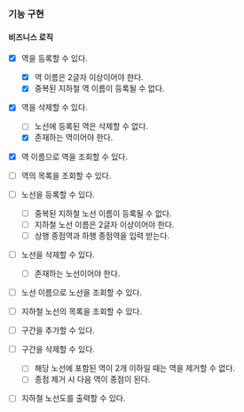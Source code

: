 ### 기능 구현

#### 비즈니스 로직

* [x] 역을 등록할 수 있다.
  * [x] 역 이름은 2글자 이상이어야 한다.
  * [x] 중복된 지하철 역 이름이 등록될 수 없다.
* [x] 역을 삭제할 수 있다.
  * [ ] 노선에 등록된 역은 삭제할 수 없다.
  * [x] 존재하는 역이어야 한다.
* [x] 역 이름으로 역을 조회할 수 있다.
* [ ] 역의 목록을 조회할 수 있다.
* [ ] 노선을 등록할 수 있다.
  * [ ] 중복된 지하철 노선 이름이 등록될 수 없다.
  * [ ] 지하철 노선 이름은 2글자 이상이어야 한다.
  * [ ] 상행 종점역과 하행 종점역을 입력 받는다.
* [ ] 노선을 삭제할 수 있다.
  * [ ] 존재하는 노선이어야 한다.
* [ ] 노선 이름으로 노선을 조회할 수 있다.

* [ ] 지하철 노선의 목록을 조회할 수 있다.
* [ ] 구간을 추가할 수 있다.
* [ ] 구간을 삭제할 수 있다.
  * [ ] 해당 노선에 포함된 역이 2개 이하일 때는 역을 제거할 수 없다.
  * [ ] 종점 제거 시 다음 역이 종점이 된다.
* [ ] 지하철 노선도를 출력할 수 있다.

